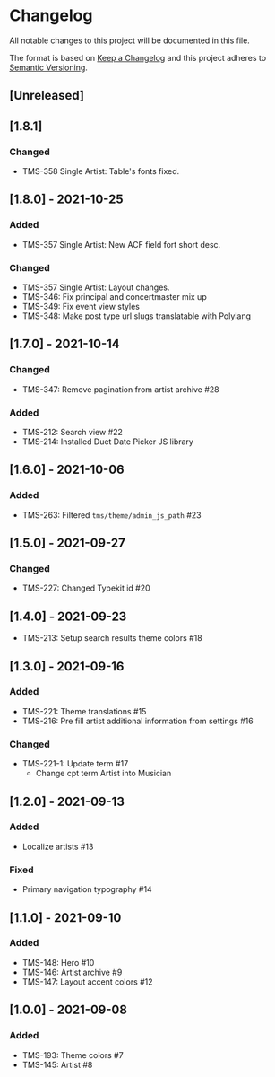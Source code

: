 # Changelog

All notable changes to this project will be documented in this file.

The format is based on [Keep a Changelog](http://keepachangelog.com/en/1.0.0/)
and this project adheres to [Semantic Versioning](http://semver.org/spec/v2.0.0.html).

## [Unreleased]

## [1.8.1]

### Changed 
- TMS-358 Single Artist: Table's fonts fixed.

## [1.8.0] - 2021-10-25

### Added
- TMS-357 Single Artist: New ACF field fort short desc.

### Changed

- TMS-357 Single Artist: Layout changes.
- TMS-346: Fix principal and concertmaster mix up
- TMS-349: Fix event view styles
- TMS-348: Make post type url slugs translatable with Polylang

## [1.7.0] - 2021-10-14

### Changed

- TMS-347: Remove pagination from artist archive #28

### Added

- TMS-212: Search view #22
- TMS-214: Installed Duet Date Picker JS library

## [1.6.0] - 2021-10-06

### Added

- TMS-263: Filtered `tms/theme/admin_js_path` #23

## [1.5.0] - 2021-09-27

### Changed

- TMS-227: Changed Typekit id #20

## [1.4.0] - 2021-09-23

- TMS-213: Setup search results theme colors #18

## [1.3.0] - 2021-09-16

### Added

- TMS-221: Theme translations #15
- TMS-216: Pre fill artist additional information from settings #16

### Changed

- TMS-221-1: Update term #17
    - Change cpt term Artist into Musician

## [1.2.0] - 2021-09-13

### Added

- Localize artists #13

### Fixed

- Primary navigation typography #14

## [1.1.0] - 2021-09-10

### Added

- TMS-148: Hero #10
- TMS-146: Artist archive #9
- TMS-147: Layout accent colors #12

## [1.0.0] - 2021-09-08

### Added

- TMS-193: Theme colors #7
- TMS-145: Artist #8

